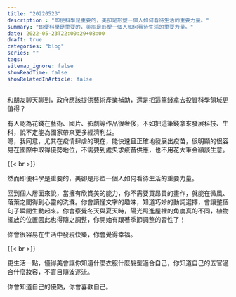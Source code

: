 ```yaml
---
title: "20220523"
description : "即便科學是重要的，美卻是形塑一個人如何看待生活的重要力量。"
summary: "即便科學是重要的，美卻是形塑一個人如何看待生活的重要力量。"
date: 2022-05-23T22:00:29+08:00
draft: true
categories: "blog"
series: ""
tags:
sitemap_ignore: false
showReadTime: false
showRelatedInArticle: false
---
```


和朋友聊天聊到，政府應該提供藝術產業補助，還是把這筆錢拿去投資科學領域更值得？

有人認為花錢在藝術、國片、影劇等作品很奢侈，不如把這筆錢拿來發展科技、生科，說不定能為國家帶來更多經濟利益。
\
嗯，我同意，尤其在疫情肆虐的現在，能快速且正確地發展出疫苗，很明顯的很容易在國際中取得優勢地位，不需要到處央求疫苗供應，也不用花大筆金額談生意。

{{< br >}}

然而即便科學是重要的，美卻是形塑一個人如何看待生活的重要力量。

回到個人層面來說，當擁有欣賞美的能力，你不需要買昂貴的畫作，就能在微風、落葉之間得到心靈的洗滌。你會讀懂文字的趣味，知道巧妙的動詞選擇，會讓整個句子瞬間生動起來。你會察覺冬天與夏天時，陽光照進屋裡的角度真的不同，植物擺放的位置因此也得隨之調整，你開始有跟著季節調整的習性了！

你會很容易在生活中發現快樂，你會覺得幸福。

{{< br >}}

更生活一點，懂得美會讓你知道什麼衣服什麼髮型適合自己，你知道自己的五官適合什麼妝容，不盲目隨波逐流。

你會知道自己的優點，你會喜歡自己。

